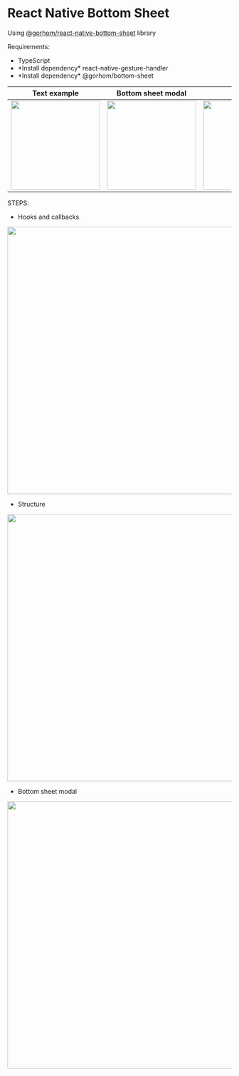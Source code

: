 # React Native Bottom Sheet

Using <a href="https://gorhom.github.io/react-native-bottom-sheet/">@gorhom/react-native-bottom-sheet</a> library

Requirements:
<ul>
  <li>TypeScript</li>
  <li>*Install dependency* react-native-gesture-handler</li>
  <li>*Install dependency* @gorhom/bottom-sheet</li>
</ul>

|     Text example     |    Bottom sheet modal  |        Demo              |
|:--------------------:|:----------------------:|:------------------------:|
|<img src="https://github-images-jusav.s3.eu-central-1.amazonaws.com/bottomsheetmodal.jpg" width="200" />| <img src="https://github-images-jusav.s3.eu-central-1.amazonaws.com/bottomsheetmodal2.jpg" width="200"/>|<img src="https://github-images-jusav.s3.eu-central-1.amazonaws.com/bottomsheetmodal3.gif" width="200"/>|

STEPS:

- Hooks and callbacks
<img src="https://github-images-jusav.s3.eu-central-1.amazonaws.com/bottomsheetmodal6.jpg.png" width="600" />

- Structure
<img src="https://github-images-jusav.s3.eu-central-1.amazonaws.com/bottomsheetmodal4.jpg.png" width="600" />

- Bottom sheet modal
<img src="https://github-images-jusav.s3.eu-central-1.amazonaws.com/bottomsheetmodal5.jpg.png" width="600" />
